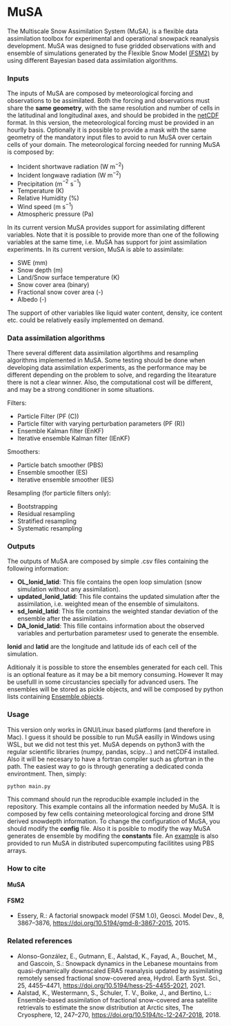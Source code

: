 # MuSA  
  
The Multiscale Snow Assimilation System (MuSA), is a flexible data  assimilation toolbox for experimental and operational snowpack  reanalysis development. MuSA was designed to fuse gridded observations  with and ensemble of simulations generated by the Flexible Snow Model  [(FSM2)](https://github.com/RichardEssery/FSM2) by using different  Bayesian based data assimilation algorithms. 
  
### Inputs  
  
The inputs of MuSA are composed by meteorological forcing and  observations to be assimilated. Both the forcing and observations must  share the **same geometry**, with the same resolution and number of  cells in the latitudinal and longitudinal axes, and should be probided in the [netCDF](https://www.unidata.ucar.edu/software/netcdf/) format. In this version, the meteorological forcing must be provided in an hourlly basis. Optionally it is  possible to provide a mask with the same geometry of the mandatory input  files to avoid to run MuSA over certain cells of your domain. The  meteorological forcing needed for running MuSA is composed by: 
- Incident shortwave radiation (W m$^{-2}$) 
- Incident longwave radiation (W m$^{-2}$) 
- Precipitation (m$^{-2}$ s$^{-1}$) 
- Temperature (K) 
- Relative Humidity (%) 
- Wind speed (m s$^{-1}$) 
- Atmospheric pressure (Pa) 
  
In its current version MuSA provides support for assimilating different  variables. Note that it is possible to provide more than one of the  following variables at the same time, i.e. MuSA has support for joint  assimilation experiments. In its current version, MuSA is able to assimilate: 
- SWE (mm) 
- Snow depth (m) 
- Land/Snow surface temperature (K) 
- Snow cover area (binary) 
- Fractional snow cover area (-) 
- Albedo (-) 

The support of other variables like liquid water content, density, ice content etc.  could be relatively easily implemented on demand. 
  
### Data assimilation algorithms
There several different data assimilation algortihms and resampling algorithms implemented in MuSA.  Some testing should be done when developing data assimilation experiments, as the performance may be different depending on the problem to solve, and regarding the litearature there is not a clear winner. Also, the computational cost will be different, and may be a strong conditioner in some situations.

Filters:
-   Particle Filter (PF (C))
-   Particle filter with varying perturbation parameters (PF (R))
-   Ensemble Kalman filter (EnKF)
-   Iterative ensemble Kalman filter (IEnKF)

Smoothers:
-   Particle batch smoother (PBS)
-   Ensemble smoother (ES)
-   Iterative ensemble smoother (IES)
    
Resampling (for particle filters only):
-   Bootstrapping
-   Residual resampling
-   Stratified resampling
-   Systematic resampling

### Outputs
The outputs of MuSA are composed by simple .csv files containing the following information:
-  **OL_lonid_latid**: This file contains the open loop simulation (snow simulation without any assimilation).
-  **updated_lonid_latid**: This file contains the updated simulation after the assimilation, i.e. weighted mean of the ensemble of simulaitons.
-  **sd_lonid_latid**: This file contains the weighted standar deviation of the ensemble after the assimilation.
-  **DA_lonid_latid**: This fille contains information about the observed variables and perturbation parametesr used to generate the ensemble.

**lonid** and **latid** are the longitude and latitude ids of each cell of the simulation.

Aditionaly it is possible to store the ensembles generated for each cell. This is an optional feature as it may be a bit memory consuming. However It may be usefulll in some circustancies specially for advanced users. The ensembles will be stored as pickle objects, and will be composed by python lists containing [Ensemble objects](https://github.com/ealonsogzl/MuSA/blob/master/modules/internal_class.py).

### Usage

This version only works in GNU/Linux based platforms (and therefore in Mac). I guess it should be possible to run MuSA easilly in Windows using WSL, but we did not test this yet. MuSA depends on python3 with the regular scientific libraries (numpy, pandas, scipy...) and netCDF4 installed. Also it will be necesary to have a fortran compiler such as gfortran in the path. The easiest way to go is through generating a dedicated conda environtment. Then, simply:

```
python main.py
```

This command should run the reproducible example included in the repository. This example contains all the information needed by MuSA. It is composed by few cells containing meteorological forcing and drone SfM derived snowdepth information. To change the configuration of MuSA, you should modify the **config** file. Also it is posible to modify the way MuSA generates de ensemble by modifing the **constants** file.
An [example](https://github.com/ealonsogzl/MuSA/blob/master/run_PBS.pbs) is also provided to run MuSA in distributed supercomputing facilitites using PBS arrays.
### How to cite
#### MuSA
#### FSM2
-  Essery, R.: A factorial snowpack model (FSM 1.0), Geosci. Model Dev., 8, 3867–3876, https://doi.org/10.5194/gmd-8-3867-2015, 2015. 
### Related references
-   Alonso-González, E., Gutmann, E., Aalstad, K., Fayad, A., Bouchet, M., and Gascoin, S.: Snowpack dynamics in the Lebanese mountains from quasi-dynamically downscaled ERA5 reanalysis updated by assimilating remotely sensed fractional snow-covered area, Hydrol. Earth Syst. Sci., 25, 4455–4471, https://doi.org/10.5194/hess-25-4455-2021, 2021. 
-   Aalstad, K., Westermann, S., Schuler, T. V., Boike, J., and Bertino, L.: Ensemble-based assimilation of fractional snow-covered area satellite retrievals to estimate the snow distribution at Arctic sites, The Cryosphere, 12, 247–270, https://doi.org/10.5194/tc-12-247-2018, 2018.
